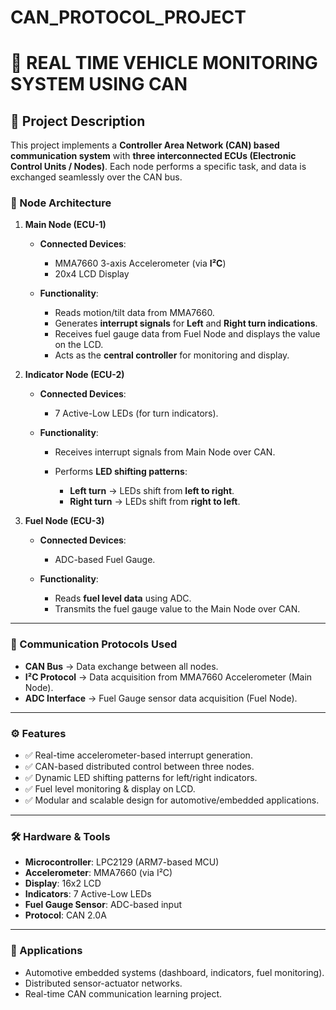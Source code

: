 # CAN_PROTOCOL_PROJECT

# 🚗 REAL TIME VEHICLE MONITORING SYSTEM USING CAN 

## 📖 Project Description

This project implements a **Controller Area Network (CAN) based communication system** with **three interconnected ECUs (Electronic Control Units / Nodes)**. Each node performs a specific task, and data is exchanged seamlessly over the CAN bus.

### 🔑 Node Architecture

1. **Main Node (ECU-1)**

   * **Connected Devices**:

     * MMA7660 3-axis Accelerometer (via **I²C**)
     * 20x4 LCD Display
   * **Functionality**:

     * Reads motion/tilt data from MMA7660.
     * Generates **interrupt signals** for **Left** and **Right turn indications**.
     * Receives fuel gauge data from Fuel Node and displays the value on the LCD.
     * Acts as the **central controller** for monitoring and display.

2. **Indicator Node (ECU-2)**

   * **Connected Devices**:

     * 7 Active-Low LEDs (for turn indicators).
   * **Functionality**:

     * Receives interrupt signals from Main Node over CAN.
     * Performs **LED shifting patterns**:

       * **Left turn** → LEDs shift from **left to right**.
       * **Right turn** → LEDs shift from **right to left**.

3. **Fuel Node (ECU-3)**

   * **Connected Devices**:

     * ADC-based Fuel Gauge.
   * **Functionality**:

     * Reads **fuel level data** using ADC.
     * Transmits the fuel gauge value to the Main Node over CAN.

---

### 📡 Communication Protocols Used

* **CAN Bus** → Data exchange between all nodes.
* **I²C Protocol** → Data acquisition from MMA7660 Accelerometer (Main Node).
* **ADC Interface** → Fuel Gauge sensor data acquisition (Fuel Node).

---

### ⚙️ Features

* ✅ Real-time accelerometer-based interrupt generation.
* ✅ CAN-based distributed control between three nodes.
* ✅ Dynamic LED shifting patterns for left/right indicators.
* ✅ Fuel level monitoring & display on LCD.
* ✅ Modular and scalable design for automotive/embedded applications.

---

### 🛠️ Hardware & Tools

* **Microcontroller**: LPC2129 (ARM7-based MCU)
* **Accelerometer**: MMA7660 (via I²C)
* **Display**: 16x2 LCD
* **Indicators**: 7 Active-Low LEDs
* **Fuel Gauge Sensor**: ADC-based input
* **Protocol**: CAN 2.0A

---

### 🚀 Applications

* Automotive embedded systems (dashboard, indicators, fuel monitoring).
* Distributed sensor-actuator networks.
* Real-time CAN communication learning project.
